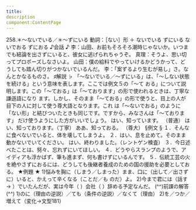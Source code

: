 ```yaml
---
title:
description
component:ContentPage
---
```



258.＊～ないでいる／＊～ずにいる
動詞：［ない］形 ＋ ないでいる
ずにいる
ないでおる
ずにおる
♪会話 ♪
李：山田、お前もそろそろ潮時じゃないか。いつまでも結論を出さずにいると、彼女に逃げられちゃうぞ。 真理：そうよ、思い切ってプロポーズしなさいよ。 山田：僕の給料でやっていけるかどうかって、どうしても踏ん切りがつかないでいるんだ。
李：「案ずるより生むが易し」さ。なんとかなるものさ。
♯解説 ♭
「～ないでいる／～ずにいる」は、「～しない状態を続ける」という意味を表します。ここでは例文５の「～て
おる」について説明します。この「～ておる」は「～ております」の形で使われるときは、丁寧な謙遜語になり ます。しかし、そのまま「～ておる」の形で使うと、目上の人が目下の人に対して使う尊大語となります。これ は「～ないでおる」のように「ない形」と結びついたときも同じです。ですから、みなさんは「～ております」 だけ使うようにした方がいいでしょう。
はい、知っています。 （普通） はい、知っております。（丁寧） ああ、知っておる。 （尊大）
§例文 §
１．そんなに食べないでいると、体を壊してしまうよ。
２．はい、息を止めて。そのまま動かないでいてください。 はい、終わりました。（レントゲン検査）
３．今日述べたことは、努々、忘れずにいてほしい。
４．どうやらスランプのようで、アイディアも浮かばず、筆も進まず、何も書けずにいるんです。
５．伝統工芸の火を絶やさずにおるには、どうしても後継者養成のための国の援助を必要としておる。
★例題 ★
1)悩みを胸に（しまう／しまった）まま、口に（出して／出さずに）いると、かえって辛くなる（ことだ／も
のだ）よ。
2)今まで君には（話す→ ）でいたんだが、実は今年（ ）会社（ ）辞める予定なんだ。
(^^)前課の解答(^^)
1)のに（理由の逆説）／ても（条件の逆説）／なくて（理由）
2)を／つか／増えて（変化→文型181）
